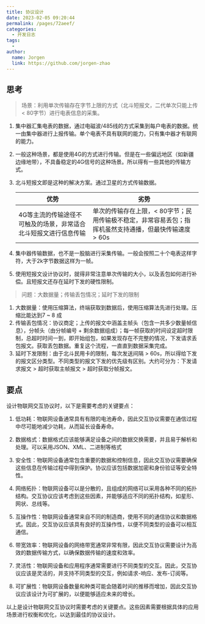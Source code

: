 ```yaml
---
title: 协议设计
date: 2023-02-05 09:20:44
permalink: /pages/72aeef/
categories:
  - 开发日志
tags:
  - 
author: 
  name: Jorgen
  link: https://github.com/jorgen-zhao
---
```


## 思考

> 场景：利用单次传输存在字节上限的方式（北斗短报文，二代单次只能上传< 80字节）进行电表信息的采集。

1. 集中器汇集电表的数据，通过电磁波/485线的方式采集到每户电表的数据。统一由集中器进行上报传输。单个电表不具有联网的能力，只有集中器才有联网的能力。

2. 一般这种场景，都是使用4G的方式进行传输。但是在一些偏远地区（如新疆边缘地带），不具备稳定的4G信号的这种场景。所以得有一些其他的传输方式。

3. 北斗短报文即是这种的解决方案。通过卫星的方式传输数据。

   | 优势                                                         | 劣势                                                         |
   | ------------------------------------------------------------ | ------------------------------------------------------------ |
   | 4G等主流的传输途径不可触及的场景，非常适合北斗短报文进行信息传输 | 单次的传输存在上限，< 80字节；民用传输极不稳定，非常容易丢包；指挥机虽然支持通播，但最快传输速度 > 60s |


4. 集中器传输数据，也不是一股脑进行采集传输。一般会按照二十个电表这样字符，大于2k字节数据这样为一帧。

5. 使用短报文设计协议时，就得非常注意单次传输的大小，以及丢包如何进行补偿。且短报文还存在延时下发的硬性限制。


> 问题：大数据量；传输丢包情况；延时下发的限制

1. 大数据量：使用压缩算法，终端获取到数据后，使用压缩算法先进行处理。压缩比能达到7 ~ 8 成
2. 传输丢包情况：协议商定；上传的报文中涵盖主帧头（包含一共多少数量帧信息），分帧头（由分帧编号 + 剩余数据组成）；每一帧获取的时间设定超时限制，总超时时间一到，即开始组包，如果发现存在不完整的情况，下发请求丢包报文。获取丢包数据。重复这个流程，一直直到数据采集完成。
3. 延时下发限制：由于北斗民用卡的限制，每次发送间隔 > 60s，所以得给下发的报文区分类型。不同类型的报文下发的优先级有区别。大约可分为：下发请求报文 > 超时获取主帧报文 > 超时获取分帧报文。

##  要点
设计物联网交互协议时，以下是需要考虑的关键要点：

1. 低功耗：物联网设备通常具有有限的电池寿命，因此交互协议需要在通信过程中尽可能地减少功耗，从而延长设备寿命。
   
2. 数据格式：数据格式应该能够满足设备之间的数据交换需要，并且易于解析和处理。可以采用JSON、XML、二进制等格式

3. 安全性：物联网设备通常包含重要的数据和控制信息，因此交互协议需要确保这些信息在传输过程中得到保护。协议应该包括数据加密和身份验证等安全特性。
   
4. 网络拓扑：物联网设备可以是分散的，且组成的网络可以采用各种不同的拓扑结构。交互协议应该考虑到这些因素，并能够适应不同的拓扑结构，如星形、网状、总线等。

5. 互操作性：物联网设备通常来自不同的制造商，使用不同的通信协议和数据格式。因此，交互协议应该具有良好的互操作性，以便不同类型的设备可以相互通信。

6. 带宽效率：物联网设备的网络带宽通常非常有限，因此交互协议需要设计为高效的数据传输方式，以确保数据传输的速度和效率。

7. 灵活性：物联网设备和应用程序通常需要进行不同类型的交互。因此，交互协议应该是灵活的，并支持不同类型的交互，例如请求-响应、发布-订阅等。

8.  可扩展性：物联网设备数量和种类可能会随着时间的推移而增加，因此交互协议应该设计为可扩展的，以便能够适应未来的增长。

以上是设计物联网交互协议时需要考虑的关键要点。这些因素需要根据具体的应用场景进行权衡和优化，以达到最佳的协议设计。